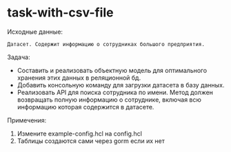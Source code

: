 # task-with-csv-file


Исходные данные:

	Датасет. Содержит информацию о сотрудниках большого предприятия.

Задача:
  - Составить и реализовать объектную модель для оптимального хранения этих данных в реляционной бд.
  - Добавить консольную команду для загрузки датасета в базу данных.
  - Реализовать API для поиска сотрудника по имени. Метод должен возвращать полную информацию о сотруднике, включая всю информацию которая содержится в датасете.

Примечения:
1) Измените example-config.hcl на config.hcl
2) Таблицы создаются сами через gorm если их нет

